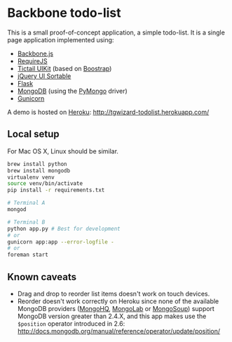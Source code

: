 # Backbone todo-list

This is a small proof-of-concept application, a simple todo-list. It is
a single page application implemented using:

 - [Backbone.js](http://backbonejs.org/)
 - [RequireJS](http://requirejs.org/)
 - [Tictail UIKit](https://tictail.com/developers/documentation/uikit/) (based on [Boostrap](http://getbootstrap.com/))
 - [jQuery UI Sortable](http://jqueryui.com/sortable/)
 - [Flask]()
 - [MongoDB](http://www.mongodb.org/) (using the [PyMongo](http://api.mongodb.org/python/current/) driver)
 - [Gunicorn](http://gunicorn.org/)

A demo is hosted on [Heroku](https://www.heroku.com/): http://tgwizard-todolist.herokuapp.com/

## Local setup

For Mac OS X, Linux should be similar.

``` bash
brew install python
brew install mongodb
virtualenv venv
source venv/bin/activate
pip install -r requirements.txt

# Terminal A
mongod

# Terminal B
python app.py # Best for development
# or
gunicorn app:app --error-logfile -
# or
foreman start
```

## Known caveats

 - Drag and drop to reorder list items doesn't work on touch devices.
 - Reorder doesn't work correctly on Heroku since none of the available MongoDB providers ([MongoHQ](https://www.mongohq.com/), [MongoLab](https://mongolab.com) or [MongoSoup](https://www.mongosoup.de/)) support MongoDB version greater than 2.4.X, and this app makes use the `$position` operator introduced in 2.6: http://docs.mongodb.org/manual/reference/operator/update/position/
